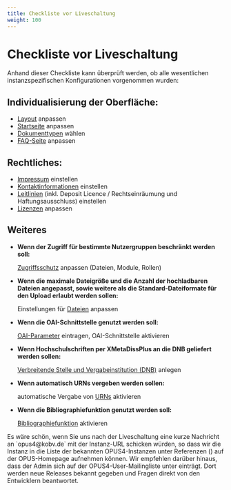 ```yaml
---
title: Checkliste vor Liveschaltung
weight: 100
---
```


# Checkliste vor Liveschaltung

Anhand dieser Checkliste kann überprüft werden, ob alle wesentlichen instanzspezifischen Konfigurationen vorgenommen
wurden:

## Individualisierung der Oberfläche:

* [Layout](../config/layout.html) anpassen
* [Startseite](../translation/startpage.html) anpassen
* [Dokumenttypen](../config/doctype.html) wählen
* [FAQ-Seite](../translation/faq.html) anpassen

## Rechtliches:

* [Impressum](../translation/imprintpage.html) einstellen
* [Kontaktinformationen](../translation/contactspage.html) einstellen
* [Leitlinien](../config/policies.html) (inkl. Deposit Licence / Rechtseinräumung und Haftungsausschluss) einstellen
* [Lizenzen](../admin/licences.html) anpassen

## Weiteres

* **Wenn der Zugriff für bestimmte Nutzergruppen beschränkt werden soll:**

  [Zugriffsschutz](../admin/security.html) anpassen (Dateien, Module, Rollen)

* **Wenn die maximale Dateigröße und die Anzahl der hochladbaren Dateien angepasst, sowie weitere als die
  Standard-Dateiformate für den Upload erlaubt werden sollen:**

  Einstellungen für [Dateien](../publish/upload.html) anpassen

* **Wenn die OAI-Schnittstelle genutzt werden soll:**

  [OAI-Parameter](../export/oaiexport.html#oai-export) eintragen, OAI-Schnittstelle aktivieren

* **Wenn Hochschulschriften per XMetaDissPlus an die DNB geliefert werden sollen:**

  [Verbreitende Stelle und Vergabeinstitution (DNB)](../admin/institutes.html) anlegen

* **Wenn automatisch URNs vergeben werden sollen:**

  automatische Vergabe von [URNs](../config/urn.html) aktivieren

* **Wenn die Bibliographiefunktion genutzt werden soll:**

  [Bibliographiefunktion](../publish/publish.html#bibliographiefunktion) aktivieren

<p class="info" markdown="1">
Es wäre schön, wenn Sie uns nach der Liveschaltung eine kurze Nachricht an `opus4@kobv.de` mit der
Instanz-URL schicken würden, so dass wir die Instanz in die Liste der bekannten OPUS4-Instanzen
unter Referenzen (<http://www.kobv.de/opus4/referenzen/>) auf der OPUS-Homepage aufnehmen können.
Wir empfehlen darüber hinaus, dass der Admin sich auf der OPUS4-User-Mailingliste unter
<http://listserv.zib.de/mailman/listinfo/kobv-opus-tester> einträgt. Dort werden neue
Releases bekannt gegeben und Fragen direkt von den Entwicklern beantwortet.
</p>
